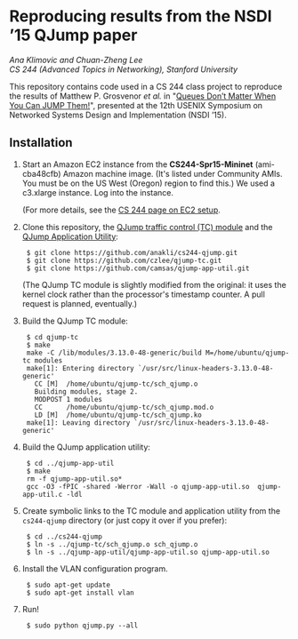 Reproducing results from the NSDI ’15 QJump paper
================================================
*Ana Klimovic and Chuan-Zheng Lee*<br/>
*CS 244 (Advanced Topics in Networking), Stanford University*

This repository contains code used in a CS 244 class project to reproduce the
results of Matthew P. Grosvenor *et al.* in "[Queues Don’t Matter When You Can
JUMP Them!](https://www.usenix.org/conference/nsdi15/technical-sessions/presentation/grosvenor)", presented at the 12th USENIX Symposium on
Networked Systems Design and Implementation (NSDI ’15).

Installation
------------
1. Start an Amazon EC2 instance from the **CS244-Spr15-Mininet** (ami-cba48cfb)
   Amazon machine image. (It's listed under Community AMIs. You must be on the
   US West (Oregon) region to find this.) We used a c3.xlarge instance. Log into
   the instance.

   (For more details, see the [CS 244 page on EC2 setup](http://web.stanford.edu/class/cs244/ec2setup.html).

2. Clone this repository, the [QJump traffic control (TC) module](https://github.com/czlee/qjump-tc) and the [QJump Application Utility](https://github.com/camsas/qjump-app-util):

        $ git clone https://github.com/anakli/cs244-qjump.git
        $ git clone https://github.com/czlee/qjump-tc.git
        $ git clone https://github.com/camsas/qjump-app-util.git

   (The QJump TC module is slightly modified from the original: it uses the
   kernel clock rather than the processor's timestamp counter. A pull request is
   planned, eventually.)

3. Build the QJump TC module:

        $ cd qjump-tc
        $ make
        make -C /lib/modules/3.13.0-48-generic/build M=/home/ubuntu/qjump-tc modules
        make[1]: Entering directory `/usr/src/linux-headers-3.13.0-48-generic'
          CC [M]  /home/ubuntu/qjump-tc/sch_qjump.o
          Building modules, stage 2.
          MODPOST 1 modules
          CC      /home/ubuntu/qjump-tc/sch_qjump.mod.o
          LD [M]  /home/ubuntu/qjump-tc/sch_qjump.ko
        make[1]: Leaving directory `/usr/src/linux-headers-3.13.0-48-generic'

4. Build the QJump application utility:

        $ cd ../qjump-app-util
        $ make
        rm -f qjump-app-util.so*
        gcc -O3 -fPIC -shared -Werror -Wall -o qjump-app-util.so  qjump-app-util.c -ldl

5. Create symbolic links to the TC module and application utility from the
   `cs244-qjump` directory (or just copy it over if you prefer):

        $ cd ../cs244-qjump
        $ ln -s ../qjump-tc/sch_qjump.o sch_qjump.o
        $ ln -s ../qjump-app-util/qjump-app-util.so qjump-app-util.so

6. Install the VLAN configuration program.

        $ sudo apt-get update
        $ sudo apt-get install vlan

7. Run!

        $ sudo python qjump.py --all
